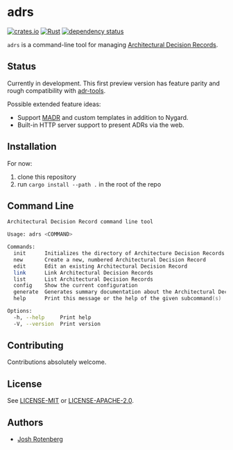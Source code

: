# adrs

[![crates.io](https://img.shields.io/crates/d/adrs.svg)](https://crates.io/crates/adrs)
[![Rust](https://github.com/joshrotenberg/adrs/workflows/CI/badge.svg)](https://github.com/joshrotenberg/adrs/actions?query=workflow%3ACI)
[![dependency status](https://deps.rs/repo/github/joshrotenberg/adrs/status.svg)](https://deps.rs/repo/github/joshrotenberg/adrs)

`adrs` is a command-line tool for managing [Architectural Decision Records][0].

## Status

Currently in development. This first preview version has feature parity and rough compatibility with [adr-tools][1].

Possible extended feature ideas:

* Support [MADR][2] and custom templates in addition to Nygard.
* Built-in HTTP server support to present ADRs via the web.

## Installation

For now:

1. clone this repository
1. run `cargo install --path .` in the root of the repo

## Command Line

```zsh
Architectural Decision Record command line tool

Usage: adrs <COMMAND>

Commands:
  init      Initializes the directory of Architecture Decision Records
  new       Create a new, numbered Architectural Decision Record
  edit      Edit an existing Architectural Decision Record
  link      Link Architectural Decision Records
  list      List Architectural Decision Records
  config    Show the current configuration
  generate  Generates summary documentation about the Architectural Decision Records
  help      Print this message or the help of the given subcommand(s)

Options:
  -h, --help     Print help
  -V, --version  Print version
```

## Contributing

Contributions absolutely welcome.

## License

See [LICENSE-MIT](LICENSE-MIT) or [LICENSE-APACHE-2.0](LICENSE-APACHE-.20).

## Authors

* [Josh Rotenberg][3]

[0]: https://adr.github.io
[1]: https://github.com/npryce/adr-tools
[2]: https://adr.github.io/madr/
[3]: https://github.com/joshrotenberg
